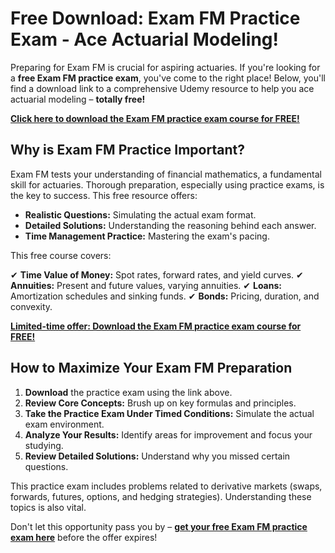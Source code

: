 # Free Download: Exam FM Practice Exam - Ace Actuarial Modeling!

Preparing for Exam FM is crucial for aspiring actuaries. If you're looking for a **free Exam FM practice exam**, you've come to the right place! Below, you'll find a download link to a comprehensive Udemy resource to help you ace actuarial modeling – **totally free!**

[**Click here to download the Exam FM practice exam course for FREE!**](https://udemywork.com/exam-fm-practice-exam)

## Why is Exam FM Practice Important?

Exam FM tests your understanding of financial mathematics, a fundamental skill for actuaries. Thorough preparation, especially using practice exams, is the key to success. This free resource offers:

*   **Realistic Questions:** Simulating the actual exam format.
*   **Detailed Solutions:** Understanding the reasoning behind each answer.
*   **Time Management Practice:** Mastering the exam's pacing.

This free course covers:

✔ **Time Value of Money:** Spot rates, forward rates, and yield curves.
✔ **Annuities:** Present and future values, varying annuities.
✔ **Loans:** Amortization schedules and sinking funds.
✔ **Bonds:** Pricing, duration, and convexity.

[**Limited-time offer: Download the Exam FM practice exam course for FREE!**](https://udemywork.com/exam-fm-practice-exam)

## How to Maximize Your Exam FM Preparation

1.  **Download** the practice exam using the link above.
2.  **Review Core Concepts:** Brush up on key formulas and principles.
3.  **Take the Practice Exam Under Timed Conditions:** Simulate the actual exam environment.
4.  **Analyze Your Results:** Identify areas for improvement and focus your studying.
5.  **Review Detailed Solutions:** Understand why you missed certain questions.

This practice exam includes problems related to derivative markets (swaps, forwards, futures, options, and hedging strategies). Understanding these topics is also vital.

Don't let this opportunity pass you by – **[get your free Exam FM practice exam here](https://udemywork.com/exam-fm-practice-exam)** before the offer expires!

